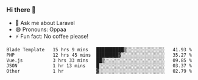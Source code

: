 ### Hi there 👋

<!--
**reubenwedson/reubenwedson** is a ✨ _special_ ✨ repository because its `README.md` (this file) appears on your GitHub profile.

Here are some ideas to get you started:

- 📫 How to reach me: 
- 🔭 I’m currently working on awesome talent app
- 🌱 I’m currently learning extreme Vue js technical stuffs
- 👯 I’m looking to collaborate on start ups challenges
- 🤔 I’m looking for help with time
-->
- 💬 Ask me about Laravel
- 😄 Pronouns: Oppaa
- ⚡ Fun fact: No coffee please!

<!--START_SECTION:waka-->
```text
Blade Template   15 hrs 9 mins   ██████████▒░░░░░░░░░░░░░░   41.93 % 
PHP              12 hrs 45 mins  ████████▓░░░░░░░░░░░░░░░░   35.27 % 
Vue.js           3 hrs 33 mins   ██▒░░░░░░░░░░░░░░░░░░░░░░   09.85 % 
JSON             1 hr 13 mins    █░░░░░░░░░░░░░░░░░░░░░░░░   03.37 % 
Other            1 hr            ▓░░░░░░░░░░░░░░░░░░░░░░░░   02.79 % 
```
<!--END_SECTION:waka-->
